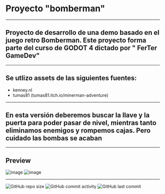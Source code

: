 # Proyecto "bomberman"
----
## Proyecto de desarrollo de una demo basado en el juego retro Bomberman. Este proyecto forma parte del curso de GODOT 4 dictado por " FerTer GameDev"
----
## Se utlizo assets de las siguientes fuentes:

- kenney.nl
- tumas81 (tumas81.itch.io/minerman-adventure)

----
## En esta versión deberemos buscar la llave y la puerta para poder pasar de nivel, mientras tanto eliminamos enemigos y rompemos cajas. Pero cuidado las bombas se acaban

----
## Preview

![image]()
![image]()

----
![GitHub repo size](https://img.shields.io/github/repo-size/eliasescalante/BomberMan
)
![GitHub commit activity](https://img.shields.io/github/commit-activity/m/eliasescalante/BomberMan
)
![GitHub last commit](https://img.shields.io/github/last-commit/eliasescalante/BomberMan
)
